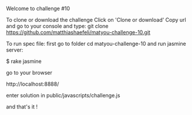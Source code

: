 Welcome to challenge #10

To clone or download the challenge Click on 'Clone or download' Copy url and go to your console and type: git clone https://github.com/matthiashaefeli/matyou-challenge-10.git

To run spec file: first go to folder cd matyou-challenge-10 and run jasmine server:

$ rake jasmine

go to your browser

http://localhost:8888/

enter solution in public/javascripts/challenge.js

and that's it !